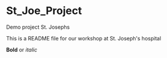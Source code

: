 # St_Joe_Project
Demo project St. Josephs


This is a README file for our workshop at St. Joseph's hospital

**Bold** or *italic*
